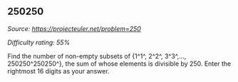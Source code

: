 250250
------

*Source: https://projecteuler.net/problem=250*


*Difficulty rating: 55%*

Find the number of non-empty subsets of {1^1^, 2^2^, 3^3^,...,
250250^250250^}, the sum of whose elements is divisible by 250. Enter
the rightmost 16 digits as your answer.
